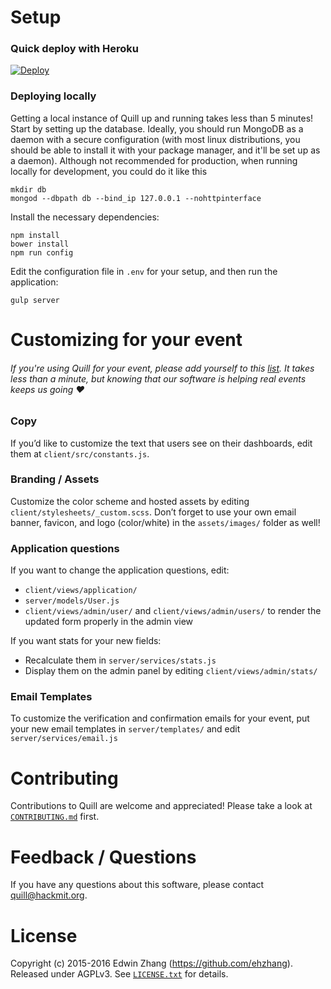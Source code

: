 # Setup
### Quick deploy with Heroku
[![Deploy](https://www.herokucdn.com/deploy/button.svg)](https://heroku.com/deploy)

### Deploying locally
Getting a local instance of Quill up and running takes less than 5 minutes! Start by setting up the database. Ideally, you should run MongoDB as a daemon with a secure configuration (with most linux distributions, you should be able to install it with your package manager, and it'll be set up as a daemon). Although not recommended for production, when running locally for development, you could do it like this

```
mkdir db
mongod --dbpath db --bind_ip 127.0.0.1 --nohttpinterface
```

Install the necessary dependencies:
```
npm install
bower install
npm run config
```

Edit the configuration file in `.env` for your setup, and then run the application:
```
gulp server
```

# Customizing for your event

###### _If you're using Quill for your event, please add yourself to this [list][users]. It takes less than a minute, but knowing that our software is helping real events keeps us going ♥_ 
### Copy
If you’d like to customize the text that users see on their dashboards, edit them at `client/src/constants.js`.

### Branding / Assets
Customize the color scheme and hosted assets by editing `client/stylesheets/_custom.scss`. Don’t forget to use your own email banner, favicon, and logo (color/white) in the `assets/images/` folder as well! 

### Application questions
If you want to change the application questions, edit:
- `client/views/application/`
- `server/models/User.js`
- `client/views/admin/user/` and `client/views/admin/users/` to render the updated form properly in the admin view

If you want stats for your new fields:
- Recalculate them in `server/services/stats.js`
- Display them on the admin panel by editing `client/views/admin/stats/` 

### Email Templates
To customize the verification and confirmation emails for your event, put your new email templates in `server/templates/` and edit `server/services/email.js`

# Contributing
Contributions to Quill are welcome and appreciated! Please take a look at [`CONTRIBUTING.md`][contribute] first.

# Feedback / Questions
If you have any questions about this software, please contact [quill@hackmit.org][email].

# License
Copyright (c) 2015-2016 Edwin Zhang (https://github.com/ehzhang). Released under AGPLv3. See [`LICENSE.txt`][license] for details.

[contribute]: https://github.com/techx/quill/blob/master/CONTRIBUTING.md
[license]: https://github.com/techx/quill/blob/master/LICENSE.txt
[email]: mailto:quill@hackmit.org
[users]: https://github.com/techx/quill/wiki/Quill-Users
